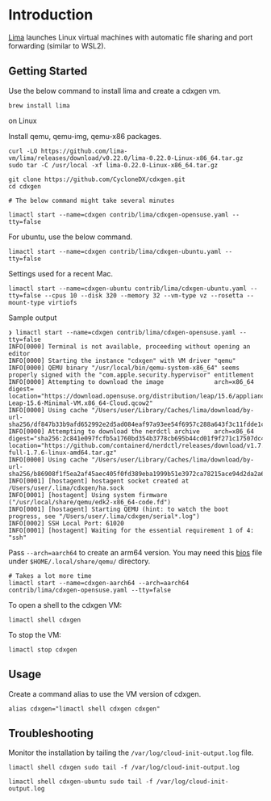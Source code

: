 # Introduction

[Lima](https://lima-vm.io/) launches Linux virtual machines with automatic file sharing and port forwarding (similar to WSL2).

## Getting Started

Use the below command to install lima and create a cdxgen vm.

```shell
brew install lima
```

on Linux

Install qemu, qemu-img, qemu-x86 packages.

```shell
curl -LO https://github.com/lima-vm/lima/releases/download/v0.22.0/lima-0.22.0-Linux-x86_64.tar.gz
sudo tar -C /usr/local -xf lima-0.22.0-Linux-x86_64.tar.gz
```

```shell
git clone https://github.com/CycloneDX/cdxgen.git
cd cdxgen

# The below command might take several minutes

limactl start --name=cdxgen contrib/lima/cdxgen-opensuse.yaml --tty=false
```

For ubuntu, use the below command.

```shell
limactl start --name=cdxgen contrib/lima/cdxgen-ubuntu.yaml --tty=false
```

Settings used for a recent Mac.

```shell
limactl start --name=cdxgen-ubuntu contrib/lima/cdxgen-ubuntu.yaml --tty=false --cpus 10 --disk 320 --memory 32 --vm-type vz --rosetta --mount-type virtiofs
```

Sample output

```shell
❯ limactl start --name=cdxgen contrib/lima/cdxgen-opensuse.yaml --tty=false
INFO[0000] Terminal is not available, proceeding without opening an editor
INFO[0000] Starting the instance "cdxgen" with VM driver "qemu"
INFO[0000] QEMU binary "/usr/local/bin/qemu-system-x86_64" seems properly signed with the "com.apple.security.hypervisor" entitlement
INFO[0000] Attempting to download the image              arch=x86_64 digest= location="https://download.opensuse.org/distribution/leap/15.6/appliances/openSUSE-Leap-15.6-Minimal-VM.x86_64-Cloud.qcow2"
INFO[0000] Using cache "/Users/user/Library/Caches/lima/download/by-url-sha256/df847b33b9afd652992e2d5ad084eaf97a93ee54f6957c288a643f3c11fdde1c/data"
INFO[0000] Attempting to download the nerdctl archive    arch=x86_64 digest="sha256:2c841e097fcfb5a1760bd354b3778cb695b44cd01f9f271c17507dc4a0b25606" location="https://github.com/containerd/nerdctl/releases/download/v1.7.6/nerdctl-full-1.7.6-linux-amd64.tar.gz"
INFO[0000] Using cache "/Users/user/Library/Caches/lima/download/by-url-sha256/b86908f1f5ea2af45aec405f0fd389eba1999b51e3972ca78215ace94d2da2a6/data"
INFO[0001] [hostagent] hostagent socket created at /Users/user/.lima/cdxgen/ha.sock
INFO[0001] [hostagent] Using system firmware ("/usr/local/share/qemu/edk2-x86_64-code.fd")
INFO[0001] [hostagent] Starting QEMU (hint: to watch the boot progress, see "/Users/user/.lima/cdxgen/serial*.log")
INFO[0002] SSH Local Port: 61020
INFO[0001] [hostagent] Waiting for the essential requirement 1 of 4: "ssh"
```

Pass `--arch=aarch64` to create an arm64 version. You may need this [bios](https://gitlab.com/kraxel/qemu/-/blob/master/pc-bios/edk2-aarch64-code.fd.bz2?ref_type=heads) file under `$HOME/.local/share/qemu/` directory.

```shell
# Takes a lot more time
limactl start --name=cdxgen-aarch64 --arch=aarch64 contrib/lima/cdxgen-opensuse.yaml --tty=false
```

To open a shell to the cdxgen VM:

```shell
limactl shell cdxgen
```

To stop the VM:

```shell
limactl stop cdxgen
```

## Usage

Create a command alias to use the VM version of cdxgen.

```shell
alias cdxgen="limactl shell cdxgen cdxgen"
```

## Troubleshooting

Monitor the installation by tailing the `/var/log/cloud-init-output.log` file.

```shell
limactl shell cdxgen sudo tail -f /var/log/cloud-init-output.log
```

```shell
limactl shell cdxgen-ubuntu sudo tail -f /var/log/cloud-init-output.log
```
